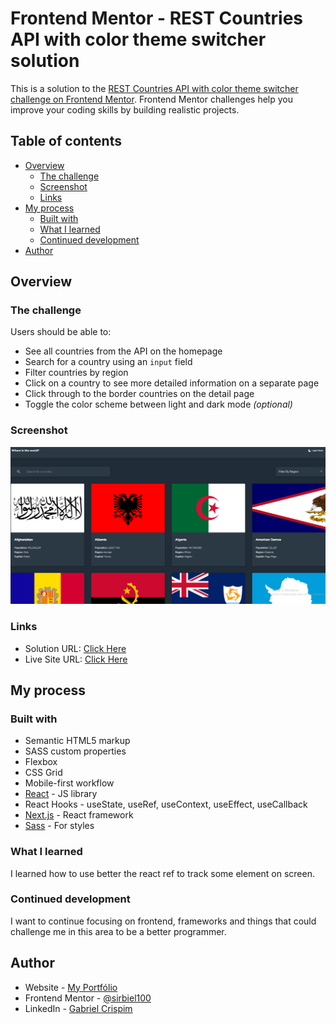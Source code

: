 # Frontend Mentor - REST Countries API with color theme switcher solution

This is a solution to the [REST Countries API with color theme switcher challenge on Frontend Mentor](https://www.frontendmentor.io/challenges/rest-countries-api-with-color-theme-switcher-5cacc469fec04111f7b848ca). Frontend Mentor challenges help you improve your coding skills by building realistic projects.

## Table of contents

- [Overview](#overview)
  - [The challenge](#the-challenge)
  - [Screenshot](#screenshot)
  - [Links](#links)
- [My process](#my-process)
  - [Built with](#built-with)
  - [What I learned](#what-i-learned)
  - [Continued development](#continued-development)
- [Author](#author)

## Overview

### The challenge

Users should be able to:

- See all countries from the API on the homepage
- Search for a country using an `input` field
- Filter countries by region
- Click on a country to see more detailed information on a separate page
- Click through to the border countries on the detail page
- Toggle the color scheme between light and dark mode _(optional)_

### Screenshot

![](./desktop-preview.png)

### Links

- Solution URL: [Click Here](hhttps://github.com/sirbiel100/Country-Search)
- Live Site URL: [Click Here](https://your-live-site-url.com)

## My process

### Built with

- Semantic HTML5 markup
- SASS custom properties
- Flexbox
- CSS Grid
- Mobile-first workflow
- [React](https://reactjs.org/) - JS library
- React Hooks - useState, useRef, useContext, useEffect, useCallback
- [Next.js](https://nextjs.org/) - React framework
- [Sass](https://sass-lang.com/) - For styles

### What I learned

I learned how to use better the react ref to track some element on screen.

### Continued development

I want to continue focusing on frontend, frameworks and things that could challenge me in this area to be a better programmer.

## Author

- Website - [My Portfólio](https://sass-lang.com/)
- Frontend Mentor - [@sirbiel100](https://www.frontendmentor.io/profile/sirbiel100)
- LinkedIn - [Gabriel Crispim](https://www.linkedin.com/in/gabrielrcrispim/)
